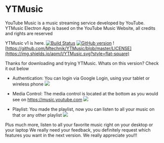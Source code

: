 

# YTMusic
YouTube Music is a music streaming service developed by YouTube. YTMusic Electron App is based on the YouTube Music Website, all credits and rights are reserved

YTMusic v1 is here.
[![Build Status](https://travis-ci.org/Mtechnik/YTMusic.svg?branch=master)](https://travis-ci.org/Mtechnik/YTMusic) [![GitHub version](https://badge.fury.io/gh/Mtechnik%2FYTMusic.svg)](https://badge.fury.io/gh/Mtechnik%2FYTMusic) ![https://github.com/Mtechnik/YTMusic/blob/master/LICENSE](https://img.shields.io/apm/l/YTMusic.svg?style=flat-square)

Thanks for downloading and trying YTMusic.
Whats on this version? Check it out below
*  Authentication: You can login via Google Login, using your tablet or wireless phone
                  ![](https://www.mediafire.com/convkey/4d54/twvbzdbe76ad4urzg.jpg?size_id=4)

*  Media Control: The media control is located at the bottom as you would see on https://music.youtube.com 
![](https://www.mediafire.com/convkey/a1c2/di2l6i11qp7f6hmzg.jpg?size_id=5)

* Playlist: You made the playlist, now you can listen to all your music on that or any other playlist
![](http://www.mediafire.com/convkey/3356/fg756f9a8dhu9oizg.jpg?size_id=4)

Plus much more, listen to all your favorite music right on your desktop or your laptop
We really need your feedback, you definitely request which features you want in the next version. We really appreciate  you!!!

<!--stackedit_data:
eyJoaXN0b3J5IjpbLTc0NzQ0NzgxNV19
-->

